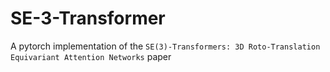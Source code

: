 # SE-3-Transformer
A pytorch implementation of the `SE(3)-Transformers: 3D Roto-Translation Equivariant Attention Networks` paper
